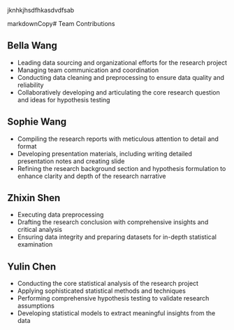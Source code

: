jknhkjhsdfhkasdvdfsab


markdownCopy# Team Contributions

## Bella Wang
* Leading data sourcing and organizational efforts for the research project
* Managing team communication and coordination
* Conducting data cleaning and preprocessing to ensure data quality and reliability
* Collaboratively developing and articulating the core research question and ideas for hypothesis testing

## Sophie Wang
* Compiling the research reports with meticulous attention to detail and format
* Developing presentation materials, including writing detailed presentation notes and creating slide
* Refining the research background section and hypothesis formulation to enhance clarity and depth of the research narrative

## Zhixin Shen
* Executing data preprocessing
* Drafting the research conclusion with comprehensive insights and critical analysis
* Ensuring data integrity and preparing datasets for in-depth statistical examination

## Yulin Chen
* Conducting the core statistical analysis of the research project
* Applying sophisticated statistical methods and techniques
* Performing comprehensive hypothesis testing to validate research assumptions
* Developing statistical models to extract meaningful insights from the data
